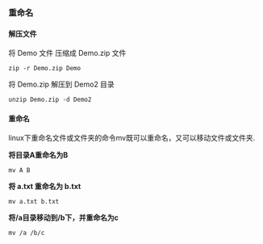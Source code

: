 ### 重命名

#### 解压文件

将 Demo 文件 压缩成 Demo.zip 文件

```Linux
zip -r Demo.zip Demo
```
将 Demo.zip 解压到 Demo2 目录

```Linux
unzip Demo.zip -d Demo2 
```
#### 重命名
linux下重命名文件或文件夹的命令mv既可以重命名，又可以移动文件或文件夹.

**将目录A重命名为B**

```Linux
mv A B
```
**将 a.txt 重命名为 b.txt**

```Linux
mv a.txt b.txt
```

**将/a目录移动到/b下，并重命名为c**

```Linux
mv /a /b/c
```



